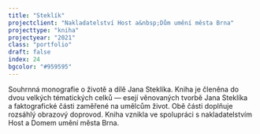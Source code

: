 ```yaml
---
title: "Steklík"
projectclient: "Nakladatelství Host a&nbsp;Dům umění města Brna"
projecttype: "kniha"
projectyear: "2021"
class: "portfolio"
draft: false
index: 24
bgcolor: "#959595"
---
```



Souhrnná monografie o&nbsp;životě a&nbsp;dílě Jana Steklíka. Kniha je členěna do dvou velkých tématických celků — esejí věnovaných tvorbě Jana Steklíka a&nbsp;faktografické části zaměřené na umělcům život. Obě části doplňuje rozsáhlý obrazový doprovod. Kniha vznikla ve spolupráci s&nbsp;nakladatelstvím Host a&nbsp;Domem umění města Brna.